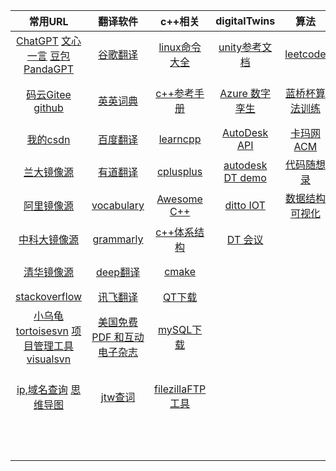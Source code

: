 |                           常用URL                            |                           翻译软件                           |                           c++相关                            |                         digitalTwins                         |                             算法                             |                             web                              |                             work                             |
| :----------------------------------------------------------: | :----------------------------------------------------------: | :----------------------------------------------------------: | :----------------------------------------------------------: | :----------------------------------------------------------: | :----------------------------------------------------------: | :----------------------------------------------------------: |
| [ChatGPT](https://chat.openai.com/)   [文心一言](https://yiyan.baidu.com/)    [豆包](https://www.doubao.com/)     [PandaGPT](https://panda-gpt.github.io/) |          [谷歌翻译](https://translate.google.com/)           |         [linux命令大全](https://www.linuxcool.com/)          | [unity参考文档](https://docs.unity.cn/cn/current/Manual/index.html) |               [leetcode](https://leetcode.cn/)               | [npm官网](https://www.npmjs.com/)  [node官网](https://nodejs.org/zh-cn) |             [web面试](/study/web/web_interview/)             |
| [码云Gitee](https://gitee.com/)      [github](https://github.com/) |     [英英词典](https://www.dictionary.com/browse/name#)      | [c++参考手册](https://zh.cppreference.com/w/%E9%A6%96%E9%A1%B5) | [Azure 数字孪生](https://learn.microsoft.com/zh-cn/azure/digital-twins/overview) | [蓝桥杯算法训练](https://www.dotcpp.com/oj/status.php?user=zjxweb) | [TypeScript](https://www.tslang.cn/docs/handbook/typescript-in-5-minutes.html)  [ES6](https://es6.ruanyifeng.com/) |         [小林coding后端](https://xiaolincoding.com/)         |
|    [我的csdn](https://mp.csdn.net/mp_blog/manage/article)    |       [百度翻译](https://fanyi.baidu.com/#en/zh/steer)       |            [learncpp](https://www.learncpp.com/)             | [AutoDesk API](https://aps.autodesk.com/en/docs/model-derivative/v2/developers_guide/basics/) |      [卡玛网 ACM](https://kamacoder.com/loginpage.php)       | [vue2](https://v2.cn.vuejs.org/) --> [vue3](https://cn.vuejs.org/guide/introduction.html) |              [牛客](https://www.nowcoder.com/)               |
|           [兰大镜像源](http://mirror.lzu.edu.cn/)            |     [有道翻译](https://fanyi.youdao.com/indexLLM.html#/)     |             [cplusplus](https://cplusplus.com/)              | [autodesk DT demo](https://forge-digital-twin.autodesk.io/)  |          [代码随想录](https://programmercarl.com/)           |       [vue脚手架CLI](https://cli.vuejs.org/zh/guide/)        | [java面试](https://javaguide.cn/database/mongodb/mongodb-questions-02.html) |
|      [阿里镜像源](https://developer.aliyun.com/mirror/)      |          [vocabulary](https://www.vocabulary.com/)           |           [Awesome C++](https://cpp.libhunt.com/)            |     [ditto  IOT](https://github.com/eclipse-ditto/ditto)     |          [数据结构可视化](https://visualgo.net/zh)           | [Element-ui](https://element.eleme.cn/#/zh-CN)  [layui](https://layui.dev/) |                                                              |
|         [中科大镜像源](https://mirrors.ustc.edu.cn/)         |           [grammarly](https://www.grammarly.com/)            | [c++体系结构](https://stibel.icu/md/guide/c++-overview.html) |             [DT 会议](https://digitaltwin1.org/)             |                                                              | [Angular](https://angular.io/)  [reat](https://react.docschina.org/) |                                                              |
| [清华镜像源](https://mirrors4.tuna.tsinghua.edu.cn/help/anaconda/) |         [deep翻译](https://www.deepl.com/translator)         |                 [cmake](https://cmake.org/)                  |                                                              |                                                              | [less](https://lesscss.org/)   [sass](https://www.sass.hk/guide/)  [动画 CSS](https://animate.style/) |                                                              |
|         [stackoverflow](https://stackoverflow.com/)          |            [讯飞翻译](https://fanyi.iflyrec.com/)            |              [QT下载](https://download.qt.io/)               |                                                              |                                                              | [Three.js](https://threejs.org/)   [WEBGL](https://webglfundamentals.org/webgl/lessons/zh_cn/) |                                                              |
| [小乌龟tortoisesvn](https://www.tortoisesvn.net/downloads.zh.html)     [项目管理工具visualsvn](https://www.visualsvn.com/server/download/) | [美国免费 PDF 和互动电子杂志](https://magazinelib.com/usa2/page/2/) | [mySQL下载](https://downloads.mysql.com/archives/community/) |                                                              |                                                              | [flutter](https://flutter.dev/)   [uni-app](https://zh.uniapp.dcloud.io/) |                                                              |
| [ip,域名查询](https://sites.ipaddress.com/raw.githubusercontent.com/)     [思维导图](https://www.processon.com/login) |           [jtw查词](http://www.just-the-word.com/)           | [filezillaFTP工具](https://filezilla-project.org/download.php?type=client) |                                                              |                                                              | [NutUI-移动端](https://nutui.jd.com/#/)   [AntDesignMobile](https://mobile.ant.design/zh/guide/quick-start/)   [vant移动端](https://vant-contrib.gitee.io/vant/#/zh-CN/)  [uviewui](https://www.uviewui.com/) |                                                              |
|                                                              |                                                              |                                                              |                                                              |                                                              | [日期momentjs](http://momentjs.cn/)  [CDN外链库](https://cdnjs.com/) |                                                              |

